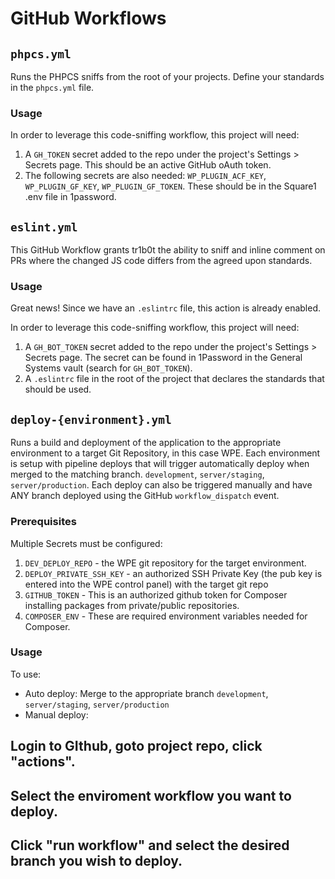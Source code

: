 # GitHub Workflows

## `phpcs.yml`

Runs the PHPCS sniffs from the root of your projects. Define your standards in the `phpcs.yml` file.

### Usage

In order to leverage this code-sniffing workflow, this project will need:

1. A `GH_TOKEN` secret added to the repo under the project's Settings > Secrets page. This should be an active GitHub oAuth token.
1. The following secrets are also needed: `WP_PLUGIN_ACF_KEY`, `WP_PLUGIN_GF_KEY`, `WP_PLUGIN_GF_TOKEN`. These should be in the Square1 .env file in 1password.

## `eslint.yml`

This GitHub Workflow grants tr1b0t the ability to sniff and inline comment on PRs where the changed JS code differs from the agreed upon standards.

### Usage

Great news! Since we have an `.eslintrc` file, this action is already enabled.

In order to leverage this code-sniffing workflow, this project will need:

1. A `GH_BOT_TOKEN` secret added to the repo under the project's Settings > Secrets page. The secret can be found in 1Password in the General Systems vault (search for `GH_BOT_TOKEN`).
1. A `.eslintrc` file in the root of the project that declares the standards that should be used.


## `deploy-{environment}.yml`

Runs a build and deployment of the application to the appropriate environment to a target Git Repository, in this case WPE. Each 
 environment is setup with pipeline deploys that will trigger automatically deploy when merged to the matching branch. `development`, `server/staging`, `server/production`. 
 Each deploy can also be triggered manually and have ANY branch deployed using the GitHub `workflow_dispatch` event. 

### Prerequisites

Multiple Secrets must be configured:
1. `DEV_DEPLOY_REPO` - the WPE git repository for the target environment.
2. `DEPLOY_PRIVATE_SSH_KEY` - an authorized SSH Private Key (the pub key is entered into the WPE control panel) with the target git repo
3. `GITHUB_TOKEN` - This is an authorized github token for Composer installing packages from private/public repositories.
4. `COMPOSER_ENV` - These are required environment variables needed for Composer.

### Usage

To use:

* Auto deploy: Merge to the appropriate branch `development`, `server/staging`, `server/production`
* Manual deploy: 
## Login to GIthub, goto project repo, click "actions".
## Select the enviroment workflow you want to deploy.
## Click "run workflow" and select the desired branch you wish to deploy. 

 

